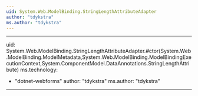 ```yaml
---
uid: System.Web.ModelBinding.StringLengthAttributeAdapter
author: "tdykstra"
ms.author: "tdykstra"
---
```


---
uid: System.Web.ModelBinding.StringLengthAttributeAdapter.#ctor(System.Web.ModelBinding.ModelMetadata,System.Web.ModelBinding.ModelBindingExecutionContext,System.ComponentModel.DataAnnotations.StringLengthAttribute)
ms.technology: 
  - "dotnet-webforms"
author: "tdykstra"
ms.author: "tdykstra"
---
